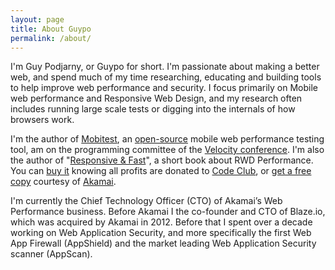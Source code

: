 ```yaml
---
layout: page
title: About Guypo
permalink: /about/
---
```


I'm Guy Podjarny, or Guypo for short. I'm passionate about making a better web, and spend much of my time researching, educating and building tools to help improve web performance and security. I focus primarily on Mobile web performance and Responsive Web Design, and my research often includes running large scale tests or digging into the internals of how browsers work.

I'm the author of [Mobitest](http://mobitest.akamai.com), an [open-source](https://github.com/guypod/mobitest-agent) mobile web performance testing tool, am on the programming committee of the [Velocity conference](http://velocityconf.com). I'm also the author of "[Responsive & Fast](http://shop.oreilly.com/product/0636920034667.do)", a short book about RWD Performance. You can [buy it](http://shop.oreilly.com/product/0636920034667.do) knowing all profits are donated to [Code Club](https://www.codeclub.org.uk/), or [get a free copy](http://www.akamai.com/dl/akamai/responsive-and-fast-implementing-high-performance-responsive-design.pdf) courtesy of [Akamai](http://www.akamai.com).

I'm currently the Chief Technology Officer (CTO) of Akamai’s Web Performance business. Before Akamai I the co-founder and CTO of Blaze.io, which was acquired by Akamai in 2012. Before that I spent over a decade working on Web Application Security, and more specifically the first Web App Firewall (AppShield) and the market leading Web Application Security scanner (AppScan).
